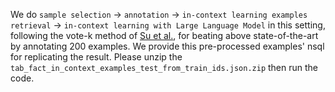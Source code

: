 We do `sample selection` -> `annotation` -> `in-context learning examples retrieval` -> `in-context learning with Large Language Model` in this setting, following the vote-k method of [Su et al.](https://arxiv.org/abs/2209.01975), for beating above state-of-the-art by annotating 200 examples.
We provide this pre-processed examples' nsql for replicating the result.
Please unzip the `tab_fact_in_context_examples_test_from_train_ids.json.zip` then run the code.